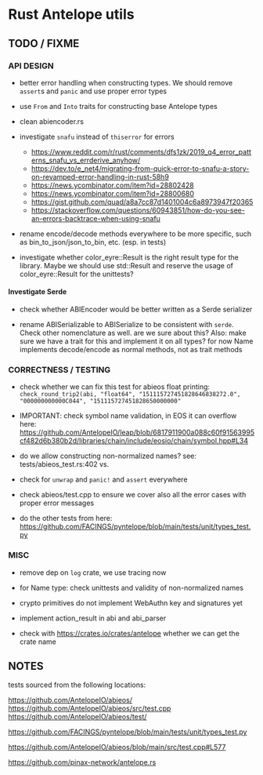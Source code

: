 # Rust Antelope utils


## TODO / FIXME

### API DESIGN

- better error handling when constructing types. We should remove `assert`s and `panic` and use proper error types

- use `From` and `Into` traits for constructing base Antelope types

- clean abiencoder.rs

- investigate `snafu` instead of `thiserror` for errors
  - https://www.reddit.com/r/rust/comments/dfs1zk/2019_q4_error_patterns_snafu_vs_errderive_anyhow/
  - https://dev.to/e_net4/migrating-from-quick-error-to-snafu-a-story-on-revamped-error-handling-in-rust-58h9
  - https://news.ycombinator.com/item?id=28802428
  - https://news.ycombinator.com/item?id=28800680
  - https://gist.github.com/quad/a8a7cc87d1401004c6a8973947f20365
  - https://stackoverflow.com/questions/60943851/how-do-you-see-an-errors-backtrace-when-using-snafu

- rename encode/decode methods everywhere to be more specific, such as bin_to_json/json_to_bin, etc. (esp. in tests)

- investigate whether color_eyre::Result is the right result type for the library. Maybe we should use std::Result and reserve the usage of color_eyre::Result for the unittests?

#### Investigate Serde

- check whether ABIEncoder would be better written as a Serde serializer

- rename ABISerializable to ABISerialize to be consistent with `serde`. Check other nomenclature as well.
  are we sure about this?
  Also: make sure we have a trait for this and implement it on all types? for now Name implements decode/encode as normal methods, not as trait methods


### CORRECTNESS / TESTING

- check whether we can fix this test for abieos float printing:
  `check_round_trip2(abi, "float64", "151115727451828646838272.0", "000000000000C044", "151115727451828650000000"`

- IMPORTANT: check symbol name validation, in EOS it can overflow here:
  https://github.com/AntelopeIO/leap/blob/6817911900a088c60f91563995cf482d6b380b2d/libraries/chain/include/eosio/chain/symbol.hpp#L34

- do we allow constructing non-normalized names?
  see: tests/abieos_test.rs:402 vs.

- check for `unwrap` and `panic!` and `assert` everywhere

- check abieos/test.cpp to ensure we cover also all the error cases with proper error messages

- do the other tests from here: https://github.com/FACINGS/pyntelope/blob/main/tests/unit/types_test.py


### MISC

- remove dep on `log` crate, we use tracing now

- for Name type: check unittests and validity of non-normalized names

- crypto primitives do not implement WebAuthn key and signatures yet

- implement action_result in abi and abi_parser

- check with https://crates.io/crates/antelope whether we can get the crate name


## NOTES

tests sourced from the following locations:

https://github.com/AntelopeIO/abieos/
https://github.com/AntelopeIO/abieos/src/test.cpp
https://github.com/AntelopeIO/abieos/test/

https://github.com/FACINGS/pyntelope/blob/main/tests/unit/types_test.py

https://github.com/AntelopeIO/abieos/blob/main/src/test.cpp#L577

https://github.com/pinax-network/antelope.rs
